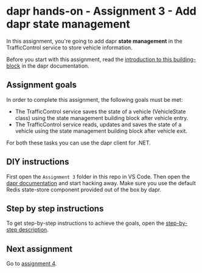 # dapr hands-on - Assignment 3 - Add dapr state management

In this assignment, you're going to add dapr **state management** in the TrafficControl service to store vehicle information.

Before you start with this assignment, read the [introduction to this building-block](https://github.com/dapr/docs/blob/master/concepts/state-management/README.md) in the dapr documentation.

## Assignment goals

In order to complete this assignment, the following goals must be met:

- The TrafficControl service saves the state of a vehicle (VehicleState class) using the state management building block after vehicle entry.
- The TrafficControl service reads, updates and saves the state of a vehicle using the state management building block after vehicle exit.

For both these tasks you can use the dapr client for .NET.

## DIY instructions

First open the `Assignment 3` folder in this repo in VS Code. Then open the [dapr documentation](https://github.com/dapr/docs) and start hacking away. Make sure you use the default Redis state-store component provided out of the box by dapr.

## Step by step instructions

To get step-by-step instructions to achieve the goals, open the [step-by-step description](step-by-step.md).

## Next assignment

Go to [assignment 4](../Assignment04/README.md).
